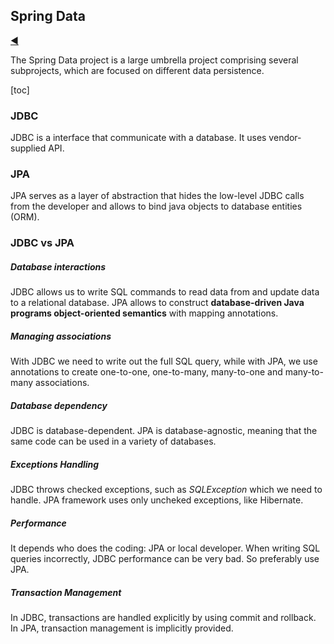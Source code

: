 ## Spring Data

[:arrow_backward:](../spring_index)

The Spring Data project is a large umbrella project comprising several subprojects, which are focused on different data persistence.

[toc]

### JDBC

JDBC is a interface that communicate with a database. It uses vendor-supplied API.

### JPA

JPA serves as a layer of abstraction that hides the low-level JDBC calls from the developer and allows to bind java objects to database entities (ORM).

### JDBC vs JPA

##### Database interactions

JDBC allows us to write SQL commands to read data from and update data to a relational database. JPA allows to construct **database-driven Java programs object-oriented semantics** with mapping annotations.

##### Managing associations

With JDBC we need to write out the full SQL query, while with JPA, we use annotations to create one-to-one, one-to-many, many-to-one and many-to-many  associations. 

##### Database dependency

JDBC is database-dependent. JPA is database-agnostic, meaning that the same code can be used in a variety of databases.

##### Exceptions Handling

JDBC throws checked exceptions, such as *SQLException* which we need to handle. JPA framework uses only uncheked exceptions, like Hibernate.

##### Performance

It depends who does the coding: JPA or local developer. When writing SQL queries incorrectly, JDBC performance can be very bad. So preferably use JPA. 

##### Transaction Management

In JDBC, transactions are handled explicitly by using commit and rollback. In JPA, transaction management is implicitly provided. 